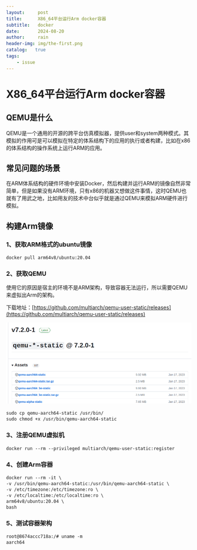 ```yaml
---
layout:     post
title:      X86_64平台运行Arm docker容器
subtitle:   docker
date:       2024-08-20
author:     rain
header-img: img/the-first.png
catalog:   true
tags:
    - issue
---
```

# X86_64平台运行Arm docker容器

## QEMU是什么

QEMU是一个通用的开源的跨平台仿真模拟器，提供user和system两种模式。其模拟的作用可是可以模拟在特定的体系结构下的应用的执行或者构建，比如在x86的体系结构的操作系统上运行ARM的应用。

## 常见问题的场景
在ARM体系结构的硬件环境中安装Docker，然后构建并运行ARM的镜像自然非常简单，但是如果没有ARM环境，只有x86的机器又想做这件事情，这时QEMU也就有了用武之地，比如用友的技术中台似乎就是通过QEMU来模拟ARM硬件进行模拟。

## 构建Arm镜像

### 1、获取ARM格式的ubuntu镜像

```
docker pull arm64v8/ubuntu:20.04
```

### 2、获取QEMU

使用它的原因是宿主的环境不是ARM架构，导致容器无法运行，所以需要QEMU来虚拟出Arm的架构。

下载地址：[https://github.com/multiarch/qemu-user-static/releases](https://github.com/multiarch/qemu-user-static/releases)

![image](https://raw.githubusercontent.com/rain966/rain966.github.io/master/img-post/2024-08-20-X86%E7%8E%AF%E5%A2%83%E8%BF%90%E8%A1%8CARM%20%E9%95%9C%E5%83%8F/Screenshot%20from%202024-08-20%2011-35-12.png)

```
sudo cp qemu-aarch64-static /usr/bin/
sudo chmod +x /usr/bin/qemu-aarch64-static
```
### 3、注册QEMU虚拟机

```
docker run --rm --privileged multiarch/qemu-user-static:register
```
### 4、创建Arm容器

```
docker run --rm -it \
-v /usr/bin/qemu-aarch64-static:/usr/bin/qemu-aarch64-static \
-v /etc/timezone:/etc/timezone:ro \
-v /etc/localtime:/etc/localtime:ro \
arm64v8/ubuntu:20.04 \
bash
```
### 5、测试容器架构

```
root@8674accc718a:/# uname -m
aarch64
```


